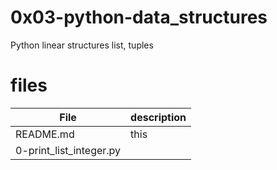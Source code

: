 # 0x03-python-data_structures

Python linear structures list, tuples

# files

File| description
--|--
README.md | this
0-print_list_integer.py |